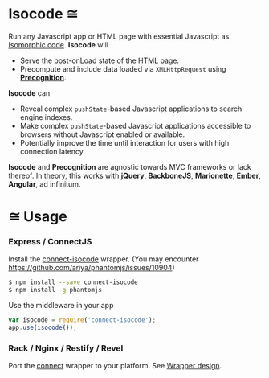 # Isocode ≅

Run any Javascript app or HTML page with essential Javascript as [Isomorphic code](http://nerds.airbnb.com/isomorphic-javascript-future-web-apps/). **Isocode** will

* Serve the post-onLoad state of the HTML page.
* Precompute and include data loaded via `XMLHttpRequest` using **[Precognition](https://github.com/jtwb/precognition)**.

**Isocode** can

* Reveal complex `pushState`-based Javascript applications to search engine indexes.
* Make complex `pushState`-based Javascript applications accessible to browsers without Javascript enabled or available.
* Potentially improve the time until interaction for users with high connection latency.

**Isocode** and **Precognition** are agnostic towards MVC frameworks or lack thereof. In theory, this works with **jQuery**, **BackboneJS**, **Marionette**, **Ember**, **Angular**, ad infinitum.

# ≅ Usage

### Express / ConnectJS

Install the [connect-isocode](https://github.com/jtwb/connect-isocode) wrapper. (You may encounter https://github.com/ariya/phantomjs/issues/10904)

```bash
$ npm install --save connect-isocode
$ npm install -g phantomjs
```

Use the middleware in your app

```javascript
var isocode = require('connect-isocode');
app.use(isocode());
```

### Rack / Nginx / Restify / Revel

Port the [connect](https://github.com/jtwb/connect-isocode) wrapper to your platform. See [Wrapper design](https://github.com/jtwb/isocode/wiki/Wrappers#Design).

